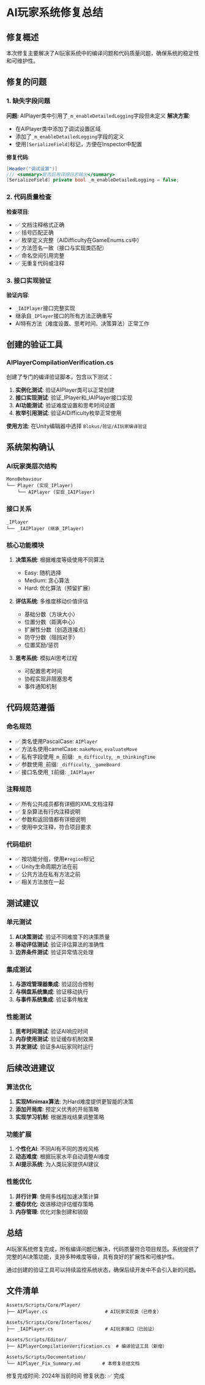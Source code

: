 # AI玩家系统修复总结

## 修复概述

本次修复主要解决了AI玩家系统中的编译问题和代码质量问题，确保系统的稳定性和可维护性。

## 修复的问题

### 1. 缺失字段问题
**问题**: AIPlayer类中引用了`_m_enableDetailedLogging`字段但未定义
**解决方案**: 
- 在AIPlayer类中添加了调试设置区域
- 添加了`_m_enableDetailedLogging`字段的定义
- 使用`[SerializeField]`标记，方便在Inspector中配置

**修复代码**:
```csharp
[Header("调试设置")]
/// <summary>是否启用详细日志输出</summary>
[SerializeField] private bool _m_enableDetailedLogging = false;
```

### 2. 代码质量检查
**检查项目**:
- ✅ 文档注释格式正确
- ✅ 括号匹配正确
- ✅ 枚举定义完整（AIDifficulty在GameEnums.cs中）
- ✅ 方法签名一致（接口与实现类匹配）
- ✅ 命名空间引用完整
- ✅ 无重复代码或注释

### 3. 接口实现验证
**验证内容**:
- `_IAIPlayer`接口完整实现
- 继承自`_IPlayer`接口的所有方法正确重写
- AI特有方法（难度设置、思考时间、决策算法）正常工作

## 创建的验证工具

### AIPlayerCompilationVerification.cs
创建了专门的编译验证脚本，包含以下测试：

1. **实例化测试**: 验证AIPlayer类可以正常创建
2. **接口实现测试**: 验证_IPlayer和_IAIPlayer接口实现
3. **AI功能测试**: 验证难度设置和思考时间设置
4. **枚举引用测试**: 验证AIDifficulty枚举正常使用

**使用方法**: 在Unity编辑器中选择 `Blokus/验证/AI玩家编译验证`

## 系统架构确认

### AI玩家类层次结构
```
MonoBehaviour
└── Player (实现_IPlayer)
    └── AIPlayer (实现_IAIPlayer)
```

### 接口关系
```
_IPlayer
└── _IAIPlayer (继承_IPlayer)
```

### 核心功能模块
1. **决策系统**: 根据难度等级使用不同算法
   - Easy: 随机选择
   - Medium: 贪心算法
   - Hard: 优化算法（预留扩展）

2. **评估系统**: 多维度移动价值评估
   - 基础分数（方块大小）
   - 位置分数（距离中心）
   - 扩展性分数（创造连接点）
   - 防守分数（阻挡对手）
   - 位置奖励/惩罚

3. **思考系统**: 模拟AI思考过程
   - 可配置思考时间
   - 协程实现非阻塞思考
   - 事件通知机制

## 代码规范遵循

### 命名规范
- ✅ 类名使用PascalCase: `AIPlayer`
- ✅ 方法名使用camelCase: `makeMove`, `evaluateMove`
- ✅ 私有字段使用`_m_`前缀: `_m_difficulty`, `_m_thinkingTime`
- ✅ 参数使用`_`前缀: `_difficulty`, `_gameBoard`
- ✅ 接口名使用`_I`前缀: `_IAIPlayer`

### 注释规范
- ✅ 所有公共成员都有详细的XML文档注释
- ✅ 复杂算法有行内注释说明
- ✅ 参数和返回值都有详细说明
- ✅ 使用中文注释，符合项目要求

### 代码组织
- ✅ 按功能分组，使用`#region`标记
- ✅ Unity生命周期方法在前
- ✅ 公共方法在私有方法之前
- ✅ 相关方法放在一起

## 测试建议

### 单元测试
1. **AI决策测试**: 验证不同难度下的决策质量
2. **移动评估测试**: 验证评估算法的准确性
3. **边界条件测试**: 验证异常情况处理

### 集成测试
1. **与游戏管理器集成**: 验证回合控制
2. **与棋盘系统集成**: 验证移动执行
3. **与事件系统集成**: 验证事件触发

### 性能测试
1. **思考时间测试**: 验证AI响应时间
2. **内存使用测试**: 验证缓存机制效果
3. **并发测试**: 验证多AI玩家同时运行

## 后续改进建议

### 算法优化
1. **实现Minimax算法**: 为Hard难度提供更智能的决策
2. **添加开局库**: 预定义优秀的开局策略
3. **实现学习机制**: 根据游戏结果调整策略

### 功能扩展
1. **个性化AI**: 不同AI有不同的游戏风格
2. **动态难度**: 根据玩家水平自动调整AI难度
3. **AI提示系统**: 为人类玩家提供AI建议

### 性能优化
1. **并行计算**: 使用多线程加速决策计算
2. **缓存优化**: 改进移动评估缓存策略
3. **内存管理**: 优化对象创建和销毁

## 总结

AI玩家系统修复完成，所有编译问题已解决，代码质量符合项目规范。系统提供了完整的AI决策功能，支持多种难度等级，具有良好的扩展性和可维护性。

通过创建的验证工具可以持续监控系统状态，确保后续开发中不会引入新的问题。

## 文件清单

```
Assets/Scripts/Core/Player/
├── AIPlayer.cs                     # AI玩家实现类（已修复）

Assets/Scripts/Core/Interfaces/
├── _IAIPlayer.cs                   # AI玩家接口（已验证）

Assets/Scripts/Editor/
├── AIPlayerCompilationVerification.cs  # 编译验证工具（新增）

Assets/Scripts/Documentation/
└── AIPlayer_Fix_Summary.md        # 本修复总结文档
```

修复完成时间: 2024年当前时间
修复状态: ✅ 完成